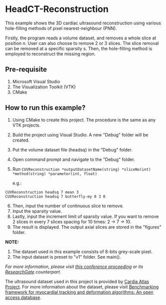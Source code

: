 # HeadCT-Reconstruction
This example shows the 3D cardiac ultrasound reconstruction using various hole-filling methods of pixel nearest-neighbour (PNN).

Firstly, the program reads a volume dataset, and removes a whole slice at position n.
User can also choose to remove 2 or 3 slices. The slice removal can be removed at a specific sparsity s. 
Then, the hole-filling method is employed to reconstruct the missing region.

## Pre-requisite
1) Microsoft Visual Studio
2) The Visualization Toolkit (VTK)
3) CMake

## How to run this example?
1) Using CMake to create this project. The procedure is the same as any VTK projects.
2) Build the project using Visual Studio. A new "Debug" folder will be created.
3) Put the volume dataset file (headsq) in the "Debug" folder.
4) Open command prompt and navigate to the "Debug" folder.
5) Run `CUVReconstruction *outputDatasetName(string) *sliceNo(int) *method(string) *parameter(int, float)`
   
   e.g.:
```
CUVReconstruction headsq 7 mean 3 
CUVReconstruction headsq 7 butterfly-my 0 3 0
```
6) Then, input the number of continuous slice to remove.
7) Input the sparsity value.
8) Lastly, input the increment limit of sparsity value. If you want to remove 2 slices in every 7 slices spacing for 10 times: 2 -> 7 -> 10.
9) The result is displayed. The output axial slices are stored in the "figures" folder.

**NOTE:**
1) The dataset used in this example consists of 8-bits grey-scale pixel.
2) The input dataset is preset to "v1" folder. See main().

*For more information, please visit [this conference proceeding](https://doi.org/10.119/GAME47560.2019.8980511) or its [ResearchGate](https://www.researchgate.net/publication/339096910_Using_Modified_Butterfly_Interpolation_Scheme_for_Hole-filling_in_3D_Data_Reconstruction) counterpart.*

The ultrasound dataset used in this project is provided by [Cardia Atlas Project](http://www.cardiacatlas.org/challenges/motion-tracking-challenge/).
For more information about the dataset, please visit [Benchmarking framework for myocardial tracking and deformation algorithms: An open access database](https://www.sciencedirect.com/science/article/pii/S1361841513000388?via%3Dihub).
